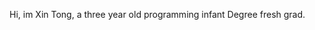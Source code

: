 <!---
KooXinTong/KooXinTong is a ✨ special ✨ repository because its `README.md` (this file) appears on your GitHub profile.
You can click the Preview link to take a look at your changes.
--->
Hi, im Xin Tong, a three year old programming infant
Degree fresh grad. 
